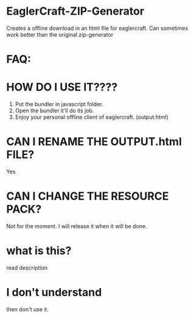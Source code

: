 # EaglerCraft-ZIP-Generator
Creates a offline download in an html file for eaglercraft. Can sometimes work better than the original zip-generator

# FAQ:

# HOW DO I USE IT????
1. Put the bundler in javascript folder.
2. Open the bundler it'll do its job.
3. Enjoy your personal offline client of eaglercraft. (output.html)

# CAN I RENAME THE OUTPUT.html FILE?
Yes

# CAN I CHANGE THE RESOURCE PACK?
Not for the moment. I will release it when it will be done.

# what is this?
read description

# I don't understand
then don't use it.
